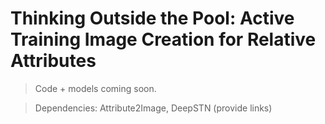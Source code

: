 # Thinking Outside the Pool: Active Training Image Creation for Relative Attributes

> Code + models coming soon.

> Dependencies: Attribute2Image, DeepSTN (provide links)







